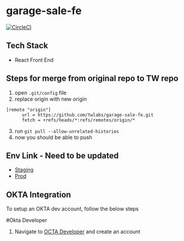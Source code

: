 # garage-sale-fe
[![CircleCI](https://circleci.com/gh/twlabs/garage-sale-fe.svg?style=svg&circle-token=cfe4afe682ad1e1bb204f71dcd6863e4a4bbb94d)](https://circleci.com/gh/twlabs/garage-sale-fe)

## Tech Stack

  * React Front End

## Steps for merge from original repo to TW repo

  1. open `.git/config` file
  2. replace origin with new origin
```
[remote "origin"]
      url = https://github.com/twlabs/garage-sale-fe.git
      fetch = +refs/heads/*:refs/remotes/origin/*
```
  3. run `git pull --allow-unrelated-histories`
  4. now you should be able to push

## Env Link - Need to be updated

  * [Staging]()
  * [Prod]()

## OKTA Integration

To setup an OKTA dev account, follow the below steps

#Okta Developer
1. Navigate to  [OCTA Developer](https://developer.okta.com/signup/) and create an account